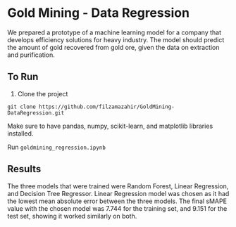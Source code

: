 # Gold Mining - Data Regression
We prepared a prototype of a machine learning model for a company that develops efficiency solutions for heavy industry. The model should predict the amount of gold recovered from gold ore, given the data on extraction and purification.


## To Run

1) Clone the project
```
git clone https://github.com/filzamazahir/GoldMining-DataRegression.git
```
Make sure to have pandas, numpy, scikit-learn, and matplotlib libraries installed.

Run ```goldmining_regression.ipynb```


## Results
The three models that were trained were Random Forest, Linear Regression, and Decision Tree Regressor. Linear Regression model was chosen as it had the lowest mean absolute error between the three models. The final sMAPE value with the chosen model was 7.744 for the training set, and 9.151 for the test set, showing it worked similarly on both.
